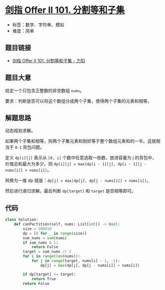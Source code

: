 # [剑指 Offer II 101. 分割等和子集](https://leetcode.cn/problems/NUPfPr/)

- 标签：数学、字符串、模拟
- 难度：简单

## 题目链接

- [剑指 Offer II 101. 分割等和子集 - 力扣](https://leetcode.cn/problems/NUPfPr/)

## 题目大意

给定一个只包含正整数的非空数组 `nums`。

要求：判断是否可以将这个数组分成两个子集，使得两个子集的元素和相等。

## 解题思路

动态规划求解。

如果两个子集和相等，则两个子集元素和刚好等于整个数组元素和的一半。这就相当于 `0-1` 背包问题。

定义 `dp[i][j]` 表示从 `[0, i]` 个数中任意选取一些数，放进容量为 j 的背包中，价值总和最大为多少。则 `dp[i][j] = max(dp[i - 1][j], dp[i - 1][j - nums[i]] + nums[i])`。

转换为一维 dp 就是：`dp[j] = max(dp[j], dp[j - nums[i]] + nums[i])`。

然后进行递归求解。最后判断 `dp[target]` 和 `target` 是否相等即可。

## 代码

```python
class Solution:
    def canPartition(self, nums: List[int]) -> bool:
        size = 100010
        dp = [0 for _ in range(size)]
        sum_nums = sum(nums)
        if sum_nums & 1:
            return False
        target = sum_nums // 2
        for i in range(len(nums)):
            for j in range(target, nums[i] - 1, -1):
                dp[j] = max(dp[j], dp[j - nums[i]] + nums[i])

        if dp[target] == target:
            return True
        return False
```

